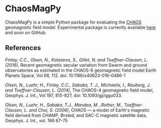 # ChaosMagPy

ChaosMagPy is a simple Python package for evaluating the [CHAOS](http://www.spacecenter.dk/files/magnetic-models/CHAOS-6) geomagnetic field model. Experimental package is currently available [here](http://www.spacecenter.dk/files/magnetic-models/CHAOS-6/chaosmagpy_package.zip) and soon on GitHub.

## References

*Finlay, C.C., Olsen, N., Kotsiaros, S., Gillet, N. and Toeffner-Clausen, L. (2016)*,
Recent geomagnetic secular variation from Swarm and ground observatories as estimated in the CHAOS-6 geomagnetic field model Earth Planets Space, Vol 68, 112. doi: 10.1186/s40623-016-0486-1

*Olsen, N., Luehr, H., Finlay, C.C., Sabaka, T. J., Michaelis, I., Rauberg, J. and Toeffner-Clausen, L. (2014)*,
The CHAOS-4 geomagnetic field model, Geophys. J. Int., Vol 197, 815-827, doi: 10.1093/gji/ggu033.

*Olsen, N.,  Luehr, H.,  Sabaka, T.J.,  Mandea, M. ,Rother, M., Toeffner-Clausen, L. and Choi, S. (2006)*,
CHAOS — a model of Earth's magnetic field derived from CHAMP, Ørsted, and SAC-C magnetic satellite data, Geophys. J. Int., vol. 166 67-75
